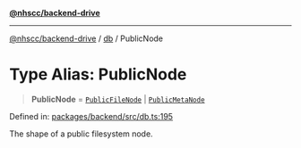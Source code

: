 [**@nhscc/backend-drive**](../../README.md)

***

[@nhscc/backend-drive](../../README.md) / [db](../README.md) / PublicNode

# Type Alias: PublicNode

> **PublicNode** = [`PublicFileNode`](PublicFileNode.md) \| [`PublicMetaNode`](PublicMetaNode.md)

Defined in: [packages/backend/src/db.ts:195](https://github.com/nhscc/drive.api.hscc.bdpa.org/blob/df5b4b7c72e05ed9c30cb0da8579abce7387b8fa/packages/backend/src/db.ts#L195)

The shape of a public filesystem node.
